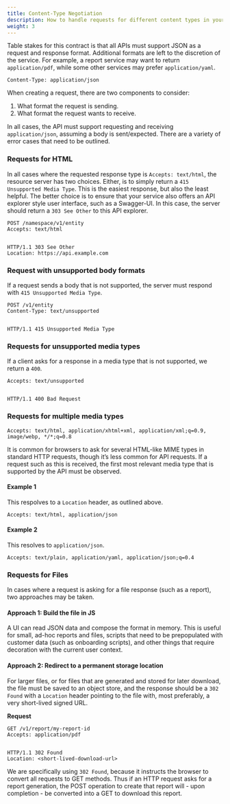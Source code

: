 ```yaml
---
title: Content-Type Negotiation
description: How to handle requests for different content types in your API.
weight: 3
---
```


Table stakes for this contract is that all APIs must support JSON as a request and response format. Additional formats
are left to the discretion of the service. For example, a report service may want to return `application/pdf`, while
some other services may prefer `application/yaml`.

```http
Content-Type: application/json
```

When creating a request, there are two components to consider:

1. What format the request is sending.
2. What format the request wants to receive.

In all cases, the API must support requesting and receiving `application/json`, assuming a body is sent/expected. There
are a variety of error cases that need to be outlined.

### Requests for HTML

In all cases where the requested response type is `Accepts: text/html`, the resource server has two choices. Either,
is to simply return a `415 Unsupported Media Type`. This is the easiest response, but also the least helpful. The better
choice is to ensure that your service also offers an API explorer style user interface, such as a Swagger-UI. In this
case, the server should return a `303 See Other` to this API explorer.

```http
POST /namespace/v1/entity
Accepts: text/html


HTTP/1.1 303 See Other
Location: https://api.example.com
```

### Request with unsupported body formats

If a request sends a body that is not supported, the server must respond with `415 Unsupported Media Type`.

```http
POST /v1/entity
Content-Type: text/unsupported


HTTP/1.1 415 Unsupported Media Type
```

### Requests for unsupported media types

If a client asks for a response in a media type that is not supported, we return a `400`.

```http
Accepts: text/unsupported


HTTP/1.1 400 Bad Request
```

### Requests for multiple media types

```http
Accepts: text/html, application/xhtml+xml, application/xml;q=0.9, image/webp, */*;q=0.8
```

It is common for browsers to ask for several HTML-like MIME types in standard HTTP requests, though it’s less common for
API requests. If a request such as this is received, the first most relevant media type that is supported by the API
must be observed.

#### Example 1
This respolves to a `Location` header, as outlined above.

```http
Accepts: text/html, application/json
```

#### Example 2

This resolves to `application/json`.

```http
Accepts: text/plain, application/yaml, application/json;q=0.4
```

### Requests for Files

In cases where a request is asking for a file response (such as a report), two approaches may be taken.

#### Approach 1: Build the file in JS

A UI can read JSON data and compose the format in memory. This is useful for small, ad-hoc reports and files, scripts
that need to be prepopulated with customer data (such as onboarding scripts), and other things that require decoration
with the current user context.

#### Approach 2: Redirect to a permanent storage location

For larger files, or for files that are generated and stored for later download, the file must be saved to an object
store, and the response should be a `302 Found` with a `Location` header pointing to the file with, most preferably,
a very short-lived signed URL.

**Request**

```http
GET /v1/report/my-report-id
Accepts: application/pdf


HTTP/1.1 302 Found
Location: <short-lived-download-url>
```

We are specifically using `302 Found`, because it instructs the browser to convert all requests to GET methods. Thus if
an HTTP request asks for a report generation, the POST operation to create that report will - upon completion - be
converted into a GET to download this report.
